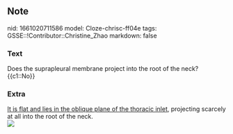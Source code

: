 ## Note
nid: 1661020711586
model: Cloze-chrisc-ff04e
tags: GSSE::!Contributor::Christine_Zhao
markdown: false

### Text
<div>
  <div>
    <div>
      <div>
        <div>
          Does the suprapleural membrane project into the root of
          the neck? {{c1::No}}
        </div>
      </div>
    </div>
  </div>
</div>

### Extra
<div>
  <div>
    <div>
      <div>
        <div>
          <u>It is flat and lies in the oblique plane of the
          thoracic inlet</u>, projecting scarcely at all into the
          root of the neck.
        </div>
      </div>
    </div>
  </div>
</div>
<div><img src=
"paste-a4a1e2acdccd263e7dfddfe5ddc5f5490a6f1ab7.jpg"></div>
